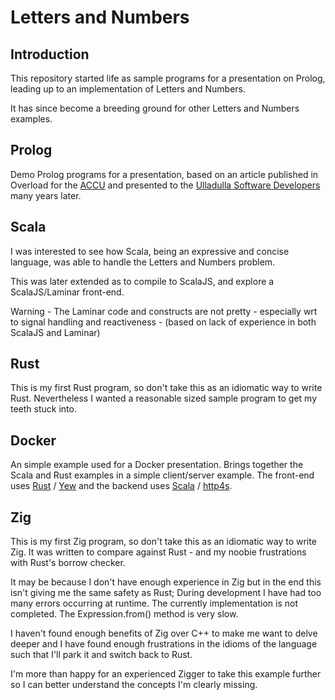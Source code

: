 # Letters and Numbers

## Introduction

This repository started life as sample programs for a presentation on Prolog, leading up to an implementation of Letters and Numbers.

It has since become a breeding ground for other Letters and Numbers examples.

## Prolog

Demo Prolog programs for a presentation, based on an article published in Overload for the [ACCU](https://members.accu.org/index.php) and
presented to the [Ulladulla Software Developers](https://nigel-eke.com/ulladulla-software-developers) many years later.

## Scala

I was interested to see how Scala, being an expressive and concise language, was able to handle the Letters and Numbers problem.

This was later extended as to compile to ScalaJS, and explore a ScalaJS/Laminar front-end. 

Warning - The Laminar code and constructs are not pretty - especially wrt to signal handling and reactiveness - (based on lack of experience in both ScalaJS and Laminar)

## Rust

This is my first Rust program, so don't take this as an idiomatic way to write Rust. Nevertheless I wanted a reasonable sized sample program to get my teeth stuck into.

## Docker

An simple example used for a Docker presentation. Brings together the Scala and Rust examples in a simple client/server example. The front-end uses [Rust](https://www.rust-lang.org/) / [Yew](https://yew.rs/) and the backend uses [Scala](https://scala-lang.org/) / [http4s](https://http4s.org/). 

## Zig

This is my first Zig program, so don't take this as an idiomatic way to write Zig. It was written to compare against Rust - and my noobie frustrations with Rust's borrow checker.

It may be because I don't have enough experience in Zig but in the end this isn't giving me the same safety as Rust; During development  I have had too many errors occurring at runtime.  The currently implementation is not completed. The Expression.from() method is very slow.

I haven't found enough benefits of Zig over C++ to make me want to delve deeper and I have found enough frustrations in the idioms of the language such that I'll park it and switch back to Rust.

I'm more than happy for an experienced Zigger to take this example further so I can better understand the concepts I'm clearly missing.
